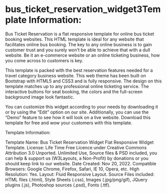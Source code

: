 # bus_ticket_reservation_widget3Template Information:
Bus Ticket Reservation is a flat responsive template for online bus ticket booking websites. This HTML template is ideal for any website that facilitates online bus booking.
The key to any online business is to gain customer trust and you surely won’t be able to achieve that with a dull website. Be it an e-commerce website or an online ticketing business, how you come across to customers is key.

This template is packed with the best reservation features needed for a travel category business website. This web theme has been built on Bootstrap with HTML5 and CSS3 and is fully responsive. The design on this template matches up to any professional online ticketing service. The interactive buttons for seat booking, the colors and the full-screen background image look fantastic.

You can customize this widget according to your needs by downloading it or by using the “Edit” option on our site. Additionally, you can use the “Demo” feature to see how it will look on a live website. Download this template for free and wow your customers with this template.

Template Information:

Template Name: Bus Ticket Reservation Widget Flat Responsive Widget Template.
License: Life Time Free Licence under Creative Commons Attribution 3.0 Unported. Unlimited Use, Source files & PSD included, you can help & support us (W3Layouts, a Non-Profit) by donations or you should keep link to our website.
Date Created:   Nov 20, 2022.
Compatible Browsers: Google Chrome, Firefox, Safari, IE 10, Opera, etc.
High Resolution: Yes.
Layout: Fluid Responsive Layout.
Source Files included:  HTML files (.html), Style Sheets (.css), Images (.jpg/png/gif), JQuery plugins (.js), Photoshop sources (.psd), Fonts (.ttf).
